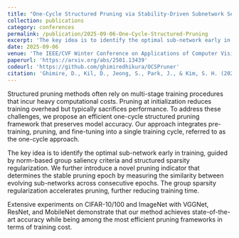 ```yaml
---
title: "One-Cycle Structured Pruning via Stability-Driven Subnetwork Search"
collection: publications
category: conferences
permalink: /publication/2025-09-06-One-Cycle-Structured-Pruning
excerpt: 'The key idea is to identify the optimal sub-network early in training, guided by norm-based group saliency criteria and structured sparsity regularization. We further introduce a novel pruning indicator that determines the stable pruning epoch by measuring the similarity between evolving sub-networks across consecutive epochs. The group sparsity regularization accelerates pruning, further reducing training time.'
date: 2025-09-06
venue: 'The IEEE/CVF Winter Conference on Applications of Computer Vision 2026 (WACV)'
paperurl: 'https://arxiv.org/abs/2501.13439'
codeurl: 'https://github.com/ghimiredhikura/OCSPruner'
citation: 'Ghimire, D., Kil, D., Jeong, S., Park, J., & Kim, S. H. (2025). One-cycle Structured Pruning with Stability Driven Structure Search. arXiv preprint arXiv:2501.13439.'
---
```


Structured pruning methods often rely on multi-stage training procedures that incur heavy computational costs. Pruning at initialization reduces training overhead but typically sacrifices performance. To address these challenges, we propose an efficient one-cycle structured pruning framework that preserves model accuracy. Our approach integrates pre-training, pruning, and fine-tuning into a single training cycle, referred to as the one-cycle approach.

The key idea is to identify the optimal sub-network early in training, guided by norm-based group saliency criteria and structured sparsity regularization. We further introduce a novel pruning indicator that determines the stable pruning epoch by measuring the similarity between evolving sub-networks across consecutive epochs. The group sparsity regularization accelerates pruning, further reducing training time.

Extensive experiments on CIFAR-10/100 and ImageNet with VGGNet, ResNet, and MobileNet demonstrate that our method achieves state-of-the-art accuracy while being among the most efficient pruning frameworks in terms of training cost.
